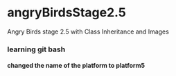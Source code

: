 # angryBirdsStage2.5
Angry Birds stage 2.5 with Class Inheritance and Images
### learning git bash
#### changed the name of the platform to platform5